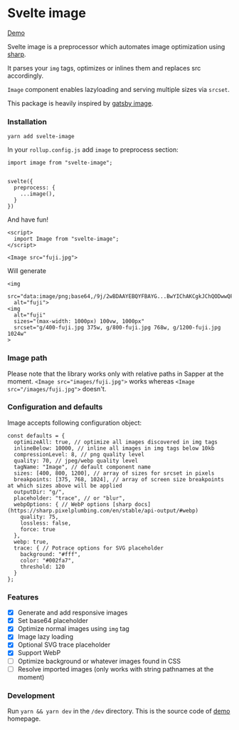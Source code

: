 # Svelte image
[Demo](https://svelte-image.matyunya.now.sh/)

Svelte image is a preprocessor which automates image optimization using [sharp](https://github.com/lovell/sharp).

It parses your `img` tags, optimizes or inlines them and replaces src accordingly.

`Image` component enables lazyloading and serving multiple sizes via `srcset`.

This package is heavily inspired by [gatsby image](https://www.gatsbyjs.org/packages/gatsby-image/).

### Installation
```
yarn add svelte-image
```

In your `rollup.config.js` add `image` to preprocess section:

```
import image from "svelte-image";


svelte({
  preprocess: {
    ...image(),
  }
})
```

And have fun!
```
<script>
  import Image from "svelte-image";
</script>

<Image src="fuji.jpg">
```
Will generate
```
<img
  src="data:image/png;base64,/9j/2wBDAAYEBQYFBAYG...BwYIChAKCgkJChQODwwQF"
  alt="fuji">
<img
  alt="fuji"
  sizes="(max-width: 1000px) 100vw, 1000px"
  srcset="g/400-fuji.jpg 375w, g/800-fuji.jpg 768w, g/1200-fuji.jpg 1024w"
>
```

### Image path

Please note that the library works only with relative paths in Sapper at the moment.
`<Image src="images/fuji.jpg">` works whereas `<Image src="/images/fuji.jpg">` doesn't.

### Configuration and defaults

Image accepts following configuration object:

```
const defaults = {
  optimizeAll: true, // optimize all images discovered in img tags
  inlineBelow: 10000, // inline all images in img tags below 10kb
  compressionLevel: 8, // png quality level
  quality: 70, // jpeg/webp quality level
  tagName: "Image", // default component name
  sizes: [400, 800, 1200], // array of sizes for srcset in pixels
  breakpoints: [375, 768, 1024], // array of screen size breakpoints at which sizes above will be applied
  outputDir: "g/",
  placeholder: "trace", // or "blur",
  webpOptions: { // WebP options [sharp docs](https://sharp.pixelplumbing.com/en/stable/api-output/#webp)
    quality: 75,
    lossless: false,
    force: true
  },
  webp: true,
  trace: { // Potrace options for SVG placeholder
    background: "#fff",
    color: "#002fa7",
    threshold: 120
  }
};
```

### Features
- [x] Generate and add responsive images
- [x] Set base64 placeholder
- [x] Optimize normal images using `img` tag
- [x] Image lazy loading
- [x] Optional SVG trace placeholder
- [x] Support WebP
- [ ] Optimize background or whatever images found in CSS
- [ ] Resolve imported images (only works with string pathnames at the moment)

### Development

Run `yarn && yarn dev` in the `/dev` directory. This is the source code of [demo](https://svelte-image.matyunya.now.sh/) homepage.